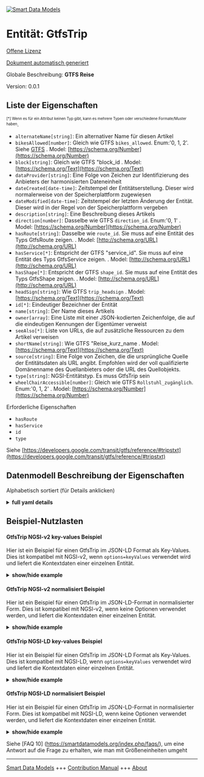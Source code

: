 <!-- 10-Header -->  
[![Smart Data Models](https://smartdatamodels.org/wp-content/uploads/2022/01/SmartDataModels_logo.png "Logo")](https://smartdatamodels.org)  
Entität: GtfsTrip  
=================<!-- /10-Header -->  
<!-- 15-License -->  
[Offene Lizenz](https://github.com/smart-data-models//dataModel.UrbanMobility/blob/master/GtfsTrip/LICENSE.md)  
[Dokument automatisch generiert](https://docs.google.com/presentation/d/e/2PACX-1vTs-Ng5dIAwkg91oTTUdt8ua7woBXhPnwavZ0FxgR8BsAI_Ek3C5q97Nd94HS8KhP-r_quD4H0fgyt3/pub?start=false&loop=false&delayms=3000#slide=id.gb715ace035_0_60)  
<!-- /15-License -->  
<!-- 20-Description -->  
Globale Beschreibung: **GTFS Reise**  
Version: 0.0.1  
<!-- /20-Description -->  
<!-- 30-PropertiesList -->  

## Liste der Eigenschaften  

<sup><sub>[*] Wenn es für ein Attribut keinen Typ gibt, kann es mehrere Typen oder verschiedene Formate/Muster haben</sub></sup>.  
- `alternateName[string]`: Ein alternativer Name für diesen Artikel  - `bikesAllowed[number]`: Gleich wie GTFS `bikes_allowed`. Enum:'0, 1, 2'. Siehe [GTFS](https://developers.google.com/transit/gtfs/reference/#tripstxt)  . Model: [https://schema.org/Number](https://schema.org/Number)- `block[string]`: Gleich wie GTFS "block_id  . Model: [https://schema.org/Text](https://schema.org/Text)- `dataProvider[string]`: Eine Folge von Zeichen zur Identifizierung des Anbieters der harmonisierten Dateneinheit  - `dateCreated[date-time]`: Zeitstempel der Entitätserstellung. Dieser wird normalerweise von der Speicherplattform zugewiesen  - `dateModified[date-time]`: Zeitstempel der letzten Änderung der Entität. Dieser wird in der Regel von der Speicherplattform vergeben  - `description[string]`: Eine Beschreibung dieses Artikels  - `direction[number]`: Dasselbe wie GTFS `direction_id`. Enum:'0, 1'  . Model: [https://schema.org/Number](https://schema.org/Number)- `hasRoute[string]`: Dasselbe wie `route_id`. Sie muss auf eine Entität des Typs GtfsRoute zeigen.  . Model: [http://schema.org/URL](http://schema.org/URL)- `hasService[*]`: Entspricht der GTFS "service_id". Sie muss auf eine Entität des Typs GtfsService zeigen.  . Model: [http://schema.org/URL](http://schema.org/URL)- `hasShape[*]`: Entspricht der GTFS `shape_id`. Sie muss auf eine Entität des Typs GtfsShape zeigen.  . Model: [http://schema.org/URL](http://schema.org/URL)- `headSign[string]`: Wie GTFS `trip_headsign`  . Model: [https://schema.org/Text](https://schema.org/Text)- `id[*]`: Eindeutiger Bezeichner der Entität  - `name[string]`: Der Name dieses Artikels  - `owner[array]`: Eine Liste mit einer JSON-kodierten Zeichenfolge, die auf die eindeutigen Kennungen der Eigentümer verweist  - `seeAlso[*]`: Liste von URLs, die auf zusätzliche Ressourcen zu dem Artikel verweisen  - `shortName[string]`: Wie GTFS "Reise_kurz_name  . Model: [https://schema.org/Text](https://schema.org/Text)- `source[string]`: Eine Folge von Zeichen, die die ursprüngliche Quelle der Entitätsdaten als URL angibt. Empfohlen wird der voll qualifizierte Domänenname des Quellanbieters oder die URL des Quellobjekts.  - `type[string]`: NGSI-Entitätstyp. Es muss GtfsTrip sein  - `wheelChairAccessible[number]`: Gleich wie GTFS `Rollstuhl_zugänglich`. Enum:'0, 1, 2'  . Model: [https://schema.org/Number](https://schema.org/Number)<!-- /30-PropertiesList -->  
<!-- 35-RequiredProperties -->  
Erforderliche Eigenschaften  
- `hasRoute`  - `hasService`  - `id`  - `type`  <!-- /35-RequiredProperties -->  
<!-- 40-RequiredProperties -->  
Siehe [https://developers.google.com/transit/gtfs/reference/#tripstxt](https://developers.google.com/transit/gtfs/reference/#tripstxt)  
<!-- /40-RequiredProperties -->  
<!-- 50-DataModelHeader -->  
## Datenmodell Beschreibung der Eigenschaften  
Alphabetisch sortiert (für Details anklicken)  
<!-- /50-DataModelHeader -->  
<!-- 60-ModelYaml -->  
<details><summary><strong>full yaml details</strong></summary>    
```yaml  
GtfsTrip:    
  description: GTFS Trip    
  properties:    
    alternateName:    
      description: An alternative name for this item    
      type: string    
      x-ngsi:    
        type: Property    
    bikesAllowed:    
      description: "Same as GTFS `bikes_allowed`. Enum:'0, 1, 2'. See [GTFS](https://developers.google.com/transit/gtfs/reference/#tripstxt)"    
      enum:    
        - 0    
        - 1    
        - 2    
      type: number    
      x-ngsi:    
        model: https://schema.org/Number    
        type: Property    
    block:    
      description: Same as GTFS `block_id`    
      type: string    
      x-ngsi:    
        model: https://schema.org/Text    
        type: Property    
    dataProvider:    
      description: A sequence of characters identifying the provider of the harmonised data entity    
      type: string    
      x-ngsi:    
        type: Property    
    dateCreated:    
      description: Entity creation timestamp. This will usually be allocated by the storage platform    
      format: date-time    
      type: string    
      x-ngsi:    
        type: Property    
    dateModified:    
      description: Timestamp of the last modification of the entity. This will usually be allocated by the storage platform    
      format: date-time    
      type: string    
      x-ngsi:    
        type: Property    
    description:    
      description: A description of this item    
      type: string    
      x-ngsi:    
        type: Property    
    direction:    
      description: 'Same as GTFS `direction_id`. Enum:''0, 1'''    
      enum:    
        - 0    
        - 1    
      type: number    
      x-ngsi:    
        model: https://schema.org/Number    
        type: Property    
    hasRoute:    
      anyOf:    
        - description: Identifier format of any NGSI entity    
          maxLength: 256    
          minLength: 1    
          pattern: ^[\w\-\.\{\}\$\+\*\[\]`|~^@!,:\\]+$    
          type: string    
          x-ngsi:    
            type: Property    
        - description: Identifier format of any NGSI entity    
          format: uri    
          type: string    
          x-ngsi:    
            type: Property    
      description: Same as `route_id`. It shall point to an Entity of type GtfsRoute    
      type: string    
      x-ngsi:    
        model: http://schema.org/URL    
        type: Relationship    
    hasService:    
      anyOf:    
        - description: Identifier format of any NGSI entity    
          maxLength: 256    
          minLength: 1    
          pattern: ^[\w\-\.\{\}\$\+\*\[\]`|~^@!,:\\]+$    
          type: string    
          x-ngsi:    
            type: Property    
        - description: Identifier format of any NGSI entity    
          format: uri    
          type: string    
          x-ngsi:    
            type: Property    
      description: Same as GTFS `service_id`. It shall point to an Entity of type GtfsService    
      x-ngsi:    
        model: http://schema.org/URL    
        type: Relationship    
    hasShape:    
      anyOf:    
        - description: Identifier format of any NGSI entity    
          maxLength: 256    
          minLength: 1    
          pattern: ^[\w\-\.\{\}\$\+\*\[\]`|~^@!,:\\]+$    
          type: string    
          x-ngsi:    
            type: Property    
        - description: Identifier format of any NGSI entity    
          format: uri    
          type: string    
          x-ngsi:    
            type: Property    
      description: Same as GTFS `shape_id`. It shall point to an Entity of type GtfsShape    
      x-ngsi:    
        model: http://schema.org/URL    
        type: Relationship    
    headSign:    
      description: Same as GTFS `trip_headsign`    
      type: string    
      x-ngsi:    
        model: https://schema.org/Text    
        type: Property    
    id:    
      anyOf:    
        - description: Identifier format of any NGSI entity    
          maxLength: 256    
          minLength: 1    
          pattern: ^[\w\-\.\{\}\$\+\*\[\]`|~^@!,:\\]+$    
          type: string    
          x-ngsi:    
            type: Property    
        - description: Identifier format of any NGSI entity    
          format: uri    
          type: string    
          x-ngsi:    
            type: Property    
      description: Unique identifier of the entity    
      x-ngsi:    
        type: Property    
    name:    
      description: The name of this item    
      type: string    
      x-ngsi:    
        type: Property    
    owner:    
      description: A List containing a JSON encoded sequence of characters referencing the unique Ids of the owner(s)    
      items:    
        anyOf:    
          - description: Identifier format of any NGSI entity    
            maxLength: 256    
            minLength: 1    
            pattern: ^[\w\-\.\{\}\$\+\*\[\]`|~^@!,:\\]+$    
            type: string    
            x-ngsi:    
              type: Property    
          - description: Identifier format of any NGSI entity    
            format: uri    
            type: string    
            x-ngsi:    
              type: Property    
        description: Unique identifier of the entity    
        x-ngsi:    
          type: Property    
      type: array    
      x-ngsi:    
        type: Property    
    seeAlso:    
      description: list of uri pointing to additional resources about the item    
      oneOf:    
        - items:    
            format: uri    
            type: string    
          minItems: 1    
          type: array    
        - format: uri    
          type: string    
      x-ngsi:    
        type: Property    
    shortName:    
      description: Same as GTFS `trip_short_name`    
      type: string    
      x-ngsi:    
        model: https://schema.org/Text    
        type: Property    
    source:    
      description: 'A sequence of characters giving the original source of the entity data as a URL. Recommended to be the fully qualified domain name of the source provider, or the URL to the source object'    
      type: string    
      x-ngsi:    
        type: Property    
    type:    
      description: NGSI Entity type. It has to be GtfsTrip    
      enum:    
        - GtfsTrip    
      type: string    
      x-ngsi:    
        type: Property    
    wheelChairAccessible:    
      description: 'Same as GTFS `wheelchair_accessible`. Enum:''0, 1, 2'''    
      enum:    
        - 0    
        - 1    
        - 2    
      type: number    
      x-ngsi:    
        model: https://schema.org/Number    
        type: Property    
  required:    
    - id    
    - type    
    - hasRoute    
    - hasService    
  type: object    
  x-derived-from: ""    
  x-disclaimer: 'Redistribution and use in source and binary forms, with or without modification, are permitted  provided that the license conditions are met. Copyleft (c) 2022 Contributors to Smart Data Models Program'    
  x-license-url: https://github.com/smart-data-models/dataModel.UrbanMobility/blob/master/GtfsTrip/LICENSE.md    
  x-model-schema: https://smart-data-models.github.io/dataModel.UrbanMobility/GtfsTrip/schema.json    
  x-model-tags: ""    
  x-version: 0.0.1    
```  
</details>    
<!-- /60-ModelYaml -->  
<!-- 70-MiddleNotes -->  
<!-- /70-MiddleNotes -->  
<!-- 80-Examples -->  
## Beispiel-Nutzlasten  
#### GtfsTrip NGSI-v2 key-values Beispiel  
Hier ist ein Beispiel für einen GtfsTrip im JSON-LD Format als Key-Values. Dies ist kompatibel mit NGSI-v2, wenn `options=keyValues` verwendet wird und liefert die Kontextdaten einer einzelnen Entität.  
<details><summary><strong>show/hide example</strong></summary>    
```json  
{  
  "id": "urn:ngsi-ld:GtfsTrip:Spain:Malaga:1",  
  "type": "GtfsTrip",  
  "hasService": "urn:ngsi-ld:GtfsService:Malaga_LAB",  
  "headSign": "San Andrés",  
  "direction": 0,  
  "hasRoute": "urn:ngsi-ld:GtfsRoute:Spain:Malaga:1",  
  "hasShape": "urn:ngsi-ld:GtfsShape:Shape01"  
}  
```  
</details>  
#### GtfsTrip NGSI-v2 normalisiert Beispiel  
Hier ist ein Beispiel für einen GtfsTrip im JSON-LD-Format in normalisierter Form. Dies ist kompatibel mit NGSI-v2, wenn keine Optionen verwendet werden, und liefert die Kontextdaten einer einzelnen Entität.  
<details><summary><strong>show/hide example</strong></summary>    
```json  
{  
  "id": "urn:ngsi-ld:GtfsTrip:Spain:Malaga:1",  
  "type": "GtfsTrip",  
  "direction": {  
     "type": "Number",  
    "value": 0  
  },  
  "headSign": {  
    "type": "Text",  
    "value": "San Andr\u00e9s"  
  },  
  "hasRoute": {  
    "type": "URI",  
    "value": "urn:ngsi-ld:GtfsRoute:Spain:Malaga:1"  
  },  
  "hasService": {  
    "type": "URI",  
    "value": "urn:ngsi-ld:GtfsService:Malaga_LAB"  
  },  
  "hasShape": {  
    "type": "URI",  
    "value": "urn:ngsi-ld:GtfsShape:Shape01"  
  }  
}  
```  
</details>  
#### GtfsTrip NGSI-LD key-values Beispiel  
Hier ist ein Beispiel für einen GtfsTrip im JSON-LD Format als Key-Values. Dies ist kompatibel mit NGSI-LD, wenn `options=keyValues` verwendet wird und liefert die Kontextdaten einer einzelnen Entität.  
<details><summary><strong>show/hide example</strong></summary>    
```json  
{  
    "id": "urn:ngsi-ld:GtfsTrip:Spain:Malaga:1",  
    "type": "GtfsTrip",  
    "direction": 0,  
    "hasRoute": "urn:ngsi-ld:GtfsRoute:Spain:Malaga:1",  
    "hasService": "urn:ngsi-ld:GtfsService:Malaga_LAB",  
    "hasShape": "urn:ngsi-ld:GtfsShape:Shape01",  
    "headSign": "San Andr\u00e9s",  
    "@context": [  
        "https://uri.etsi.org/ngsi-ld/v1/ngsi-ld-core-context.jsonld",  
        "https://raw.githubusercontent.com/smart-data-models/dataModel.UrbanMobility/master/context.jsonld"  
    ]  
}  
```  
</details>  
#### GtfsTrip NGSI-LD normalisiert Beispiel  
Hier ist ein Beispiel für einen GtfsTrip im JSON-LD-Format in normalisierter Form. Dies ist kompatibel mit NGSI-LD, wenn keine Optionen verwendet werden, und liefert die Kontextdaten einer einzelnen Entität.  
<details><summary><strong>show/hide example</strong></summary>    
```json  
{  
    "id": "urn:ngsi-ld:GtfsTrip:Spain:Malaga:1",  
    "type": "GtfsTrip",  
    "direction": {  
        "type": "Property",  
        "value": 0  
    },  
    "hasRoute": {  
        "type": "Relationship",  
        "object": "urn:ngsi-ld:GtfsRoute:Spain:Malaga:1"  
    },  
    "hasService": {  
        "type": "Relationship",  
        "object": "urn:ngsi-ld:GtfsService:Malaga_LAB"  
    },  
    "hasShape": {  
        "type": "Relationship",  
        "object": "urn:ngsi-ld:GtfsShape:Shape01"  
    },  
    "headSign": {  
        "type": "Property",  
        "value": "San Andr\u00e9s"  
    },  
    "@context": [  
        "https://uri.etsi.org/ngsi-ld/v1/ngsi-ld-core-context.jsonld",  
        "https://raw.githubusercontent.com/smart-data-models/dataModel.UrbanMobility/master/context.jsonld"  
    ]  
}  
```  
</details><!-- /80-Examples -->  
<!-- 90-FooterNotes -->  
<!-- /90-FooterNotes -->  
<!-- 95-Units -->  
Siehe [FAQ 10] (https://smartdatamodels.org/index.php/faqs/), um eine Antwort auf die Frage zu erhalten, wie man mit Größeneinheiten umgeht  
<!-- /95-Units -->  
<!-- 97-LastFooter -->  
---  
[Smart Data Models](https://smartdatamodels.org) +++ [Contribution Manual](https://bit.ly/contribution_manual) +++ [About](https://bit.ly/Introduction_SDM)<!-- /97-LastFooter -->  
